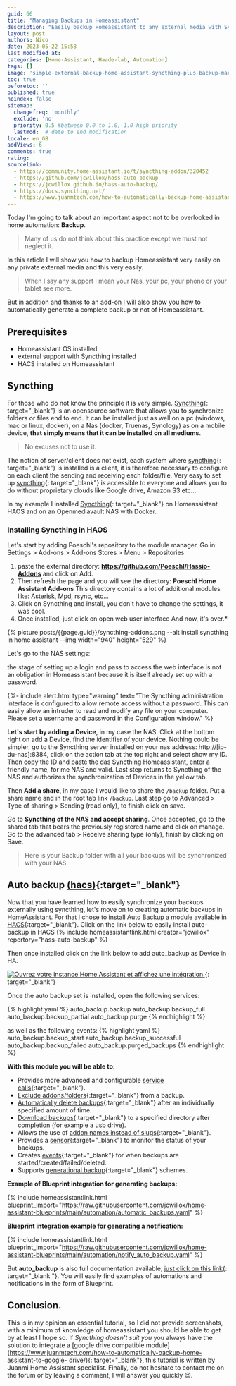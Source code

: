```yaml
---
guid: 66
title: "Managing Backups in Homeassistant"
description: "Easily backup Homeassistant to any external media with Syncthing and automate backup generation very easily in Homeassistant"
layout: post
authors: Nico
date: 2023-05-22 15:58
last_modified_at: 
categories: [Home-Assistant, Haade-lab, Automation]
tags: []
image: 'simple-external-backup-home-assistant-syncthing-plus-backup-management.png'
toc: true
beforetoc: ''
published: true
noindex: false
sitemap:
  changefreq: 'monthly'
  exclude: 'no'
  priority: 0.5 #between 0.0 to 1.0, 1.0 high priority
  lastmod:  # date to end modification
locale: en_GB
addViews: 6
comments: true
rating:  
sourcelink:
  - https://community.home-assistant.io/t/syncthing-addon/320452
  - https://github.com/jcwillox/hass-auto-backup
  - https://jcwillox.github.io/hass-auto-backup/
  - https://docs.syncthing.net/
  - https://www.juanmtech.com/how-to-automatically-backup-home-assistant-to-google-drive/
---
```


Today I'm going to talk about an important aspect not to be overlooked in home automation: **Backup**.
> Many of us do not think about this practice except we must not neglect it.

In this article I will show you how to backup Homeassistant very easily on any private external media and this very easily.
> When I say any support I mean your Nas, your pc, your phone or your tablet see more.

But in addition and thanks to an add-on I will also show you how to automatically generate a complete backup or not of Homeassistant.

## Prerequisites

- Homeassistant OS installed
- external support with Syncthing installed
- HACS installed on Homeassistant

## Syncthing

For those who do not know the principle it is very simple. [Syncthing](https://syncthing.net/){: target="_blank"} is an opensource software that allows you to synchronize folders or files end to end. It can be installed just as well on a pc (windows, mac or linux, docker), on a Nas (docker, Truenas, Synology) as on a mobile device, **that simply means that it can be installed on all mediums**.

> No excuses not to use it.

The notion of server/client does not exist, each system where [syncthing](https://syncthing.net/){: target="_blank"} is installed is a client, it is therefore necessary to configure on each client the sending and receiving each folder/file.
Very easy to set up [syncthing](https://syncthing.net/){: target="_blank"} is accessible to everyone and allows you to do without proprietary clouds like Google drive, Amazon S3 etc...

In my example I installed [Syncthing](https://syncthing.net/){: target="_blank"} on Homeassistant HAOS and on an Openmediavault NAS with Docker.

### Installing Syncthing in HAOS

Let's start by adding Poeschl's repository to the module manager.
Go in:
Settings > Add-ons > Add-ons Stores > Menu > Repositories
1. paste the external directory: **https://github.com/Poeschl/Hassio-Addons** and click on Add.
2. Then refresh the page and you will see the directory: **Poeschl Home Assistant Add-ons**
This directory contains a lot of additional modules like: Asterisk, Mpd, rsync, etc...
3. Click on Syncthing and install, you don't have to change the settings, it was cool.
4. Once installed, just click on open web user interface
And now, it's over.*

{% picture posts/{{page.guid}}/syncthing-addons.png --alt install syncthing in home assistant --img width="940" height="529" %}

Let's go to the NAS settings:

the stage of setting up a login and pass to access the web interface is not an obligation in Homeassistant because it is itself already set up with a password.

{%- include alert.html type="warning" text="The Syncthing administration interface is configured to allow remote access without a password. This can easily allow an intruder to read and modify any file on your computer. Please set a username and password in the Configuration window." %}

**Let's start by adding a Device**, in my case the NAS.
Click at the bottom right on add a Device, find the identifier of your device.
Nothing could be simpler, go to the Syncthing server installed on your nas address: http://[ip-du-nas]:8384, click on the action tab at the top right and select show my ID.
Then copy the ID and paste the das Syncthing Homeassistant, enter a friendly name, for me NAS and valid.
Last step returns to Syncthing of the NAS and authorizes the synchronization of Devices in the yellow tab.

Then **Add a share**, in my case I would like to share the ```/backup``` folder. Put a share name and in the root tab link ```/backup```. Last step go to Advanced > Type of sharing > Sending (read only), to finish click on save.

Go to **Syncthing of the NAS and accept sharing**. Once accepted, go to the shared tab that bears the previously registered name and click on manage. Go to the advanced tab > Receive sharing type (only), finish by clicking on Save.

> Here is your Backup folder with all your backups will be synchronized with your NAS.

## Auto backup [(hacs)](https://hacs.xyz/){:target="_blank"}

Now that you have learned how to easily synchronize your backups externally using syncthing, let's move on to creating automatic backups in HomeAssistant.
For that I chose to install Auto Backup a module available in [HACS](https://hacs.xyz/docs/setup/prerequisites){:target="_blank"}.
Click on the link below to easily install auto-backup in HACS
{% include homeassistantlink.html creator="jcwillox" repertory="hass-auto-backup" %}

Then once installed click on the link below to add auto_backup as Device in HA.

[![Ouvrez votre instance Home Assistant et affichez une intégration.](https://my.home-assistant.io/badges/integration.svg)](https://my.home-assistant.io/redirect/integration/?domain=auto_backup){: target="_blank"}

Once the auto backup set is installed, open the following services:

{% highlight yaml %}
auto_backup.backup
auto_backup.backup_full
auto_backup.backup_partial
auto_backup.purge
{% endhighlight %}

as well as the following events:
{% highlight yaml %}
auto_backup.backup_start
auto_backup.backup_successful
auto_backup.backup_failed
auto_backup.purged_backups
{% endhighlight %}

**With this module you will be able to:**

- Provides more advanced and configurable [service calls](https://jcwillox.github.io/hass-auto-backup/services/){:target="_blank"}.
- [Exclude addons/folders](https://jcwillox.github.io/hass-auto-backup/services/){:target="_blank"} from a backup.
- [Automatically delete backups](https://jcwillox.github.io/hass-auto-backup/services/#keep-days){:target="_blank"} after an individually specified amount of time.
- [Download backups](https://jcwillox.github.io/hass-auto-backup/services/#download-path){:target="_blank"} to a specified directory after completion (for example a usb drive).
- Allows the use of [addon names instead of slugs](https://jcwillox.github.io/hass-auto-backup/services/#addon-and-folder-names){:target="_blank"}.
- Provides a [sensor](https://jcwillox.github.io/hass-auto-backup/sensors/){:target="_blank"} to monitor the status of your backups.
- Creates [events](https://jcwillox.github.io/hass-auto-backup/events/){:target="_blank"} for when backups are started/created/failed/deleted.
- Supports [generational backup](https://jcwillox.github.io/hass-auto-backup/advanced-examples/#generational-backups){:target="_blank"} schemes.

**Example of Blueprint integration for generating backups:**

{% include homeassistantlink.html blueprint_import="https://raw.githubusercontent.com/jcwillox/home-assistant-blueprints/main/automation/automatic_backups.yaml" %}

**Blueprint integration example for generating a notification:**

{% include homeassistantlink.html blueprint_import="https://raw.githubusercontent.com/jcwillox/home-assistant-blueprints/main/automation/notify_auto_backup.yaml" %}

But **auto_backup** is also full documentation available, [just click on this link](https://jcwillox.github.io/hass-auto-backup/){: target="_blank "}.
You will easily find examples of automations and notifications in the form of Blueprint.

## Conclusion.

This is in my opinion an essential tutorial, so I did not provide screenshots, with a minimum of knowledge of homeassistant you should be able to get by at least I hope so. If *Syncthing doesn't suit you* you always have the solution to integrate a [google drive compatible module](https://www.juanmtech.com/how-to-automatically-backup-home-assistant-to-google- drive/){: target="_blank"}, this tutorial is written by Juanmi Home Assistant specialist. Finally, do not hesitate to contact me on the forum or by leaving a comment, I will answer you quickly 😉.